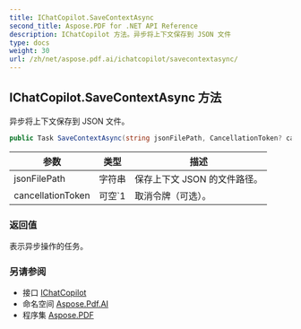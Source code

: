 ```yaml
---
title: IChatCopilot.SaveContextAsync
second_title: Aspose.PDF for .NET API Reference
description: IChatCopilot 方法。异步将上下文保存到 JSON 文件
type: docs
weight: 30
url: /zh/net/aspose.pdf.ai/ichatcopilot/savecontextasync/
---
```

## IChatCopilot.SaveContextAsync 方法

异步将上下文保存到 JSON 文件。

```csharp
public Task SaveContextAsync(string jsonFilePath, CancellationToken? cancellationToken = default)
```

| 参数 | 类型 | 描述 |
| --- | --- | --- |
| jsonFilePath | 字符串 | 保存上下文 JSON 的文件路径。 |
| cancellationToken | 可空`1 | 取消令牌（可选）。 |

### 返回值

表示异步操作的任务。

### 另请参阅

* 接口 [IChatCopilot](../)
* 命名空间 [Aspose.Pdf.AI](../../../aspose.pdf.ai/)
* 程序集 [Aspose.PDF](../../../)